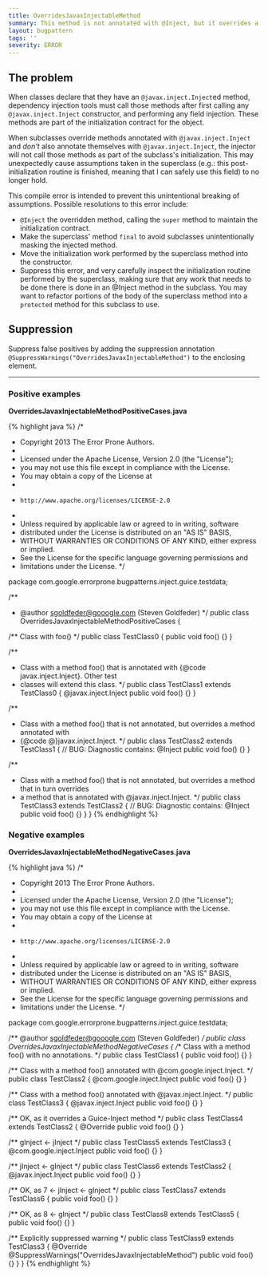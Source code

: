 ```yaml
---
title: OverridesJavaxInjectableMethod
summary: This method is not annotated with @Inject, but it overrides a method that is  annotated with @javax.inject.Inject. The method will not be Injected.
layout: bugpattern
tags: ''
severity: ERROR
---
```


<!--
*** AUTO-GENERATED, DO NOT MODIFY ***
To make changes, edit the @BugPattern annotation or the explanation in docs/bugpattern.
-->


## The problem
When classes declare that they have an `@javax.inject.Inject`ed method,
dependency injection tools must call those methods after first calling any
`@javax.inject.Inject` constructor, and performing any field injection. These
methods are part of the initialization contract for the object.

When subclasses override methods annotated with `@javax.inject.Inject` and
*don't* also annotate themselves with `@javax.inject.Inject`, the injector will
not call those methods as part of the subclass's initialization. This may
unexpectedly cause assumptions taken in the superclass (e.g.: this
post-initialization routine is finished, meaning that I can safely use this
field) to no longer hold.

This compile error is intended to prevent this unintentional breaking of
assumptions. Possible resolutions to this error include:

*   `@Inject` the overridden method, calling the `super` method to maintain the
    initialization contract.
*   Make the superclass' method `final` to avoid subclasses unintentionally
    masking the injected method.
*   Move the initialization work performed by the superclass method into the
    constructor.
*   Suppress this error, and very carefully inspect the initialization routine
    performed by the superclass, making sure that any work that needs to be done
    there is done in an @Inject method in the subclass. You may want to refactor
    portions of the body of the superclass method into a `protected` method for
    this subclass to use.

## Suppression
Suppress false positives by adding the suppression annotation `@SuppressWarnings("OverridesJavaxInjectableMethod")` to the enclosing element.

----------

### Positive examples
__OverridesJavaxInjectableMethodPositiveCases.java__

{% highlight java %}
/*
 * Copyright 2013 The Error Prone Authors.
 *
 * Licensed under the Apache License, Version 2.0 (the "License");
 * you may not use this file except in compliance with the License.
 * You may obtain a copy of the License at
 *
 *     http://www.apache.org/licenses/LICENSE-2.0
 *
 * Unless required by applicable law or agreed to in writing, software
 * distributed under the License is distributed on an "AS IS" BASIS,
 * WITHOUT WARRANTIES OR CONDITIONS OF ANY KIND, either express or implied.
 * See the License for the specific language governing permissions and
 * limitations under the License.
 */

package com.google.errorprone.bugpatterns.inject.guice.testdata;

/**
 * @author sgoldfeder@gooogle.com (Steven Goldfeder)
 */
public class OverridesJavaxInjectableMethodPositiveCases {

  /** Class with foo() */
  public class TestClass0 {
    public void foo() {}
  }

  /**
   * Class with a method foo() that is annotated with {@code javax.inject.Inject}. Other test
   * classes will extend this class.
   */
  public class TestClass1 extends TestClass0 {
    @javax.inject.Inject
    public void foo() {}
  }

  /**
   * Class with a method foo() that is not annotated, but overrides a method annotated with
   * {@code @}javax.inject.Inject.
   */
  public class TestClass2 extends TestClass1 {
    // BUG: Diagnostic contains: @Inject
    public void foo() {}
  }
  
  /**
   * Class with a method foo() that is not annotated, but overrides a method that in turn overrides
   * a method that is annotated with @javax.inject.Inject.
   */
  public class TestClass3 extends TestClass2 {
    // BUG: Diagnostic contains: @Inject
    public void foo() {}
  }
}
{% endhighlight %}

### Negative examples
__OverridesJavaxInjectableMethodNegativeCases.java__

{% highlight java %}
/*
 * Copyright 2013 The Error Prone Authors.
 *
 * Licensed under the Apache License, Version 2.0 (the "License");
 * you may not use this file except in compliance with the License.
 * You may obtain a copy of the License at
 *
 *     http://www.apache.org/licenses/LICENSE-2.0
 *
 * Unless required by applicable law or agreed to in writing, software
 * distributed under the License is distributed on an "AS IS" BASIS,
 * WITHOUT WARRANTIES OR CONDITIONS OF ANY KIND, either express or implied.
 * See the License for the specific language governing permissions and
 * limitations under the License.
 */

package com.google.errorprone.bugpatterns.inject.guice.testdata;

/** @author sgoldfeder@gooogle.com (Steven Goldfeder) */
public class OverridesJavaxInjectableMethodNegativeCases {
  /** Class with a method foo() with no annotations. */
  public class TestClass1 {
    public void foo() {}
  }

  /** Class with a method foo() annotated with @com.google.inject.Inject. */
  public class TestClass2 {
    @com.google.inject.Inject
    public void foo() {}
  }

  /** Class with a method foo() annotated with @javax.inject.Inject. */
  public class TestClass3 {
    @javax.inject.Inject
    public void foo() {}
  }

  /** OK, as it overrides a Guice-Inject method */
  public class TestClass4 extends TestClass2 {
    @Override
    public void foo() {}
  }

  /** gInject <- jInject */
  public class TestClass5 extends TestClass3 {
    @com.google.inject.Inject
    public void foo() {}
  }

  /** jInject <- gInject */
  public class TestClass6 extends TestClass2 {
    @javax.inject.Inject
    public void foo() {}
  }

  /** OK, as 7 <- jInject <- gInject */
  public class TestClass7 extends TestClass6 {
    public void foo() {}
  }

  /** OK, as 8 <- gInject */
  public class TestClass8 extends TestClass5 {
    public void foo() {}
  }

  /** Explicitly suppressed warning */
  public class TestClass9 extends TestClass3 {
    @Override
    @SuppressWarnings("OverridesJavaxInjectableMethod")
    public void foo() {}
  }
}
{% endhighlight %}

